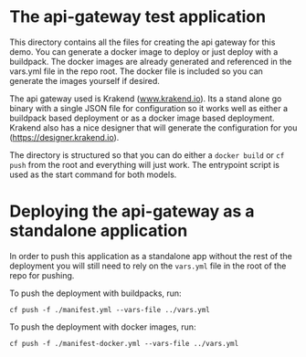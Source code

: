 # The api-gateway test application

This directory contains all the files for creating the api gateway for this
demo.  You can generate a docker image to deploy or just deploy with a
buildpack.  The docker images are already generated and referenced in the
vars.yml file in the repo root.  The docker file is included so you can
generate the images yourself if desired.

The api gateway used is Krakend (www.krakend.io).  Its a stand alone go
binary with a single JSON file for configuration so it works well as either
a buildpack based deployment or as a docker image based deployment. Krakend
also has a nice designer that will generate the configuration for you
(https://designer.krakend.io). 

The directory is structured so that you can do either a `docker build` or
`cf push` from the root and everything will just work.  The entrypoint
script is used as the start command for both models.

# Deploying the api-gateway as a standalone application

In order to push this application as a standalone app without the rest of
the deployment you will still need to rely on the `vars.yml` file in the
root of the repo for pushing.

To push the deployment with buildpacks, run:
```
cf push -f ./manifest.yml --vars-file ../vars.yml
```
To push the deployment with docker images, run:
```
cf push -f ./manifest-docker.yml --vars-file ../vars.yml
```
